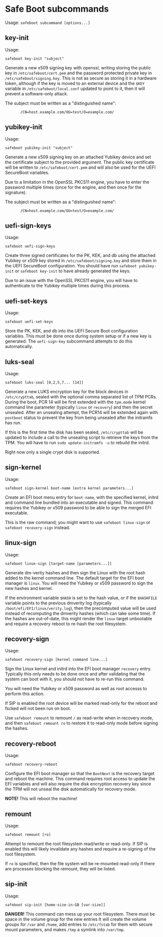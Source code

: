 
# Safe Boot subcommands

Usage: `safeboot subcommand [options...]`


## key-init
Usage:
```
safeboot key-init "subject"
```

Generate a new x509 signing key with openssl, writing storing
the public key in `/etc/safeboot/cert.pem` and the password
protected private key in `/etc/safeboot/signing.key`.
This is not as secure as storing it in a hardware token,
although if the key is moved to an external device and the
`$KEY` variable in `/etc/safeboot/local.conf` updated to point
to it, then it will prevent a software-only attack.

The subject must be written as a "distinguished name":
```
       /CN=host.example.com/OU=test/O=example.com/
```

## yubikey-init
Usage:
```
safeboot yubikey-init "subject"
```

Generate a new x509 signing key on an attached Yubikey device
and set the certificate subject to the provided argument.
The public key certificate will be written to `/etc/safeboot/cert.pem`
and will also be used for the UEFI SecureBoot variables.

Due to a limitation in the OpenSSL PKCS11 engine, you have to enter
the password multiple times (once for the engine, and then once for
the signature).

The subject must be written as a "distinguished name":
```
       /CN=host.example.com/OU=test/O=example.com/
```

## uefi-sign-keys
Usage:
```
safeboot uefi-sign-keys
```

Create three signed certificates for the PK, KEK, and db using
the attached Yubikey or x509 key stored in `/etc/safeboot/signing.key`
and store them in the UEFI SecureBoot configuration.  You should
have run `safeboot yubikey-init` or `safeboot key-init` to have
already generated the keys.

Due to an issue with the OpenSSL PKCS11 engine, you will have to authenticate
to the Yubikey multiple times during this process.

## uefi-set-keys
Usage:
```
safeboot uefi-set-keys
```

Store the PK, KEK, and db into the UEFI Secure Boot configuration
variables.  This must be done once during system setup or if a new
key is generated.  The `uefi-sign-key` subcommand attempts to do
this automatically.

## luks-seal
Usage:
```
safeboot luks-seal [0,2,5,7... [14]]
```

Generate a new LUKS encryption key for the block devices in `/etc/crypttab`,
sealed with the optional comma separated list of TPM PCRs. During the boot,
PCR 14 will be first extended with the `tpm.mode` kernel command line parameter
(typically `linux` or `recovery`) and then the secret unsealed.  After
an unsealing attempt, the PCR14 will be extended again with `postboot` status
to prevent the key from being unsealed after the initramfs has run.

If this is the first time the disk has been sealed, `/etc/crypttab`
will be updated to include a call to the unsealing script to retrieve
the keys from the TPM.  You will have to run `sudo update-initramfs -u`
to rebuild the initrd.

Right now only a single crypt disk is supported.

## sign-kernel
Usage:
```
safeboot sign-kernel boot-name [extra kernel parameters...]
```

Create an EFI boot menu entry for `boot-name`, with the specified
kernel, initrd and command line bundled into an executable and signed.
This command requires the Yubikey or x509 password to be able to sign
the merged EFI executable.

This is the raw command; you might want to use `safeboot linux-sign` or
`safeboot recovery-sign` instead.

## linux-sign
Usage:
```
safeboot linux-sign [target-name [parameters...]]
```

Generate dm-verity hashes and then sign the Linux with the root hash added
to the kernel command line.  The default target for the EFI boot manager is
`linux`.  You will need the Yubikey or x509 password to sign the new hashes
and kernel.

If the environment variable `$HASH` is set to the hash value, or if
the `$HASHFILE` variable points to the previous dmverity log (typically
`/boot/efi/EFI/linux/verity.log`), then the precomputed value will be used
instead of recomputing the dmverity hashes (which can take some time).
If the hashes are out-of-date, this might render the `linux` target
unbootable and require a recovery reboot to re-hash the root filesystem.

## recovery-sign
Usage:
```
safeboot recovery-sign [kernel command line...]
```

Sign the Linux kernel and initrd into the EFI boot manager
`recovery` entry.  Typically this only needs to be done once
and after validating that the system can boot with it, you
should not have to re-run this command.

You will need the Yubikey or x509 password as well as root
accesss to perform this action.

If SIP is enabled the root device will be marked read-only
for the reboot and fscked will not been run on boot.

Use `safeboot remount` to remount `/` as read-write when
in recovery mode, and then `safeboot remount ro` to restore
it to read-only mode before signing the hashes.

## recovery-reboot
Usage:
```
safeboot recovery-reboot
```

Configure the EFI boot manager so that the `BootNext` is the recovery
target and reboot the machine.  This command requires root access to
update the EFI variables and will also require the disk encryption
recovery key since the TPM will not unseal the disk automatically for
recovery mode.

**NOTE!** This will reboot the machine!

## remount
Usage:
```
safeboot remount [ro]
```

Attempt to remount the root filesystem read/write or read-only.
If SIP is enabled this will likely invalidate any hashes
and require a re-signing of the root filesystem.

If `ro` is specified, then the file system will be re-mounted read-only
If there are processes blocking the remount, they will be listed.

## sip-init
Usage:
```
safeboot sip-init [home-size-in-GB [var-size]]
```

**DANGER!** This command can mess up your root filesystem.
There must be space in the volume group for the new entries
It will create the volume groups for `/var` and `/home`,
add entries to `/etc/fstab` for them with secure mount parameters,
and makes `/tmp` a symlink into `/var/tmp`.

